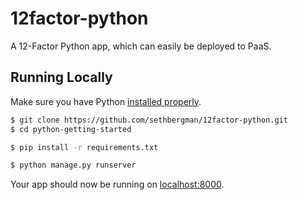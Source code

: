 # 12factor-python

A 12-Factor Python app, which can easily be deployed to PaaS.

## Running Locally

Make sure you have Python [installed properly](http://install.python-guide.org).

```sh
$ git clone https://github.com/sethbergman/12factor-python.git
$ cd python-getting-started

$ pip install -r requirements.txt

$ python manage.py runserver
```

Your app should now be running on [localhost:8000](http://localhost:8000/).
